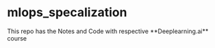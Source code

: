 # mlops_specalization
 
<p>This repo has the Notes and Code with respective **Deeplearning.ai** course</p>

